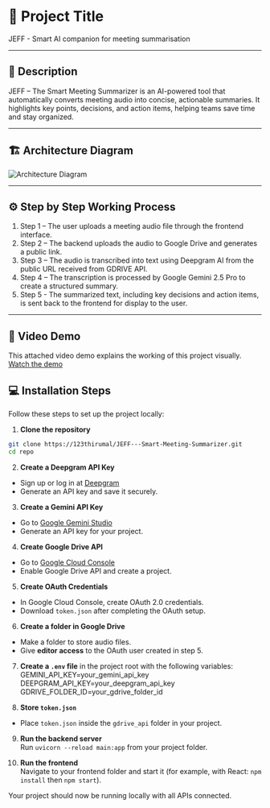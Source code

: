 # 🚀 Project Title
JEFF - Smart AI companion for meeting summarisation

---

## 📝 Description
JEFF – The Smart Meeting Summarizer is an AI-powered tool that automatically converts meeting audio into concise, actionable summaries. It highlights key points, decisions, and action items, helping teams save time and stay organized.

---

## 🏗️  Architecture Diagram
![Architecture Diagram](presentaion/arch.png)

---

## ⚙️ Step by Step Working Process
1. Step 1 – The user uploads a meeting audio file through the frontend interface.
2. Step 2 – The backend uploads the audio to Google Drive and generates a public link.
3. Step 3 – The audio is transcribed into text using Deepgram AI from the public URL received from GDRIVE API.
4. Step 4 – The transcription is processed by Google Gemini 2.5 Pro to create a structured summary.
5. Step 5 - The summarized text, including key decisions and action items, is sent back to the frontend for display to the user.

---

## 🎥 Video Demo

This attached video demo explains the working of this project visually.
[Watch the demo](https://drive.google.com/file/d/1ePh13xMkC-mDhJyuTO4sOi4yJEfMeOPL/view?usp=sharing)

## 💻 Installation Steps

Follow these steps to set up the project locally:

1. **Clone the repository**  
```bash
git clone https://123thirumal/JEFF---Smart-Meeting-Summarizer.git
cd repo
```
2. **Create a Deepgram API Key**  
- Sign up or log in at [Deepgram](https://deepgram.com/)  
- Generate an API key and save it securely.

3. **Create a Gemini API Key**  
- Go to [Google Gemini Studio](https://studio.google.com/)  
- Generate an API key for your project.

4. **Create Google Drive API**  
- Go to [Google Cloud Console](https://console.cloud.google.com/)  
- Enable Google Drive API and create a project.

5. **Create OAuth Credentials**  
- In Google Cloud Console, create OAuth 2.0 credentials.  
- Download `token.json` after completing the OAuth setup.

6. **Create a folder in Google Drive**  
- Make a folder to store audio files.  
- Give **editor access** to the OAuth user created in step 5.

7. **Create a `.env` file** in the project root with the following variables:  
GEMINI_API_KEY=your_gemini_api_key  
DEEPGRAM_API_KEY=your_deepgram_api_key  
GDRIVE_FOLDER_ID=your_gdrive_folder_id

8. **Store `token.json`**  
- Place `token.json` inside the `gdrive_api` folder in your project.

9. **Run the backend server**  
Run `uvicorn --reload main:app` from your project folder.

10. **Run the frontend**  
Navigate to your frontend folder and start it (for example, with React: `npm install` then `npm start`).

Your project should now be running locally with all APIs connected.

